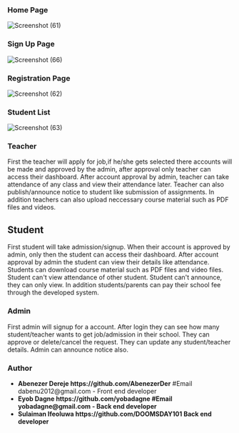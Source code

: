 ### Home Page
![Screenshot (61)](https://github.com/DOOMSDAY101/Edusync/assets/111040170/34f5f4d7-fe6f-4daa-8bcf-8ca5b48190f9)

### Sign Up Page
![Screenshot (66)](https://github.com/DOOMSDAY101/Edusync/assets/111040170/c4c5ee97-63f4-40c0-97e2-c0b73f0ac634)

### Registration Page
![Screenshot (62)](https://github.com/DOOMSDAY101/Edusync/assets/111040170/514d9ee0-053d-4d77-805c-f378b93be0d4)

### Student List
![Screenshot (63)](https://github.com/DOOMSDAY101/Edusync/assets/111040170/63fcd648-2613-4c06-b569-1a44f7fe68fd)


### Teacher
First the teacher will apply for job,if he/she gets selected there accounts will be made and approved by the admin, after approval only teacher can access their dashboard.
After account approval by admin, teacher can take attendance of any class and view their attendance later.
Teacher can also publish/announce notice to student like submission of assignments.
In addition teachers can also upload neccessary course material such as PDF files and videos.  

## Student
First student will take admission/signup.
When their account is approved by admin, only then the student can access their dashboard.
After account approval by admin the student can view their details like attendance.
Students can download course material such as PDF files and video files.
Student can't view attendance of other student.
Student can't announce, they can only view.
In addition students/parents can pay their school fee through the developed system. 
### Admin
First admin will signup for a account.
After login they can see how many student/teacher wants to get job/admission in their school.
They can approve or delete/cancel the request.
They can update any student/teacher details.
Admin can announce notice also.


### Author 
<ul>
<li> <b>Abenezer Dereje https://github.com/AbenezerDer</b> #Email dabenu2012@gmail.com - Front end developer </li>
<li> <b>Eyob Dagne	https://github.com/yobadagne<b> #Email yobadagne@gmail.com - Back end developer </li>
<li> <b>Sulaiman Ifeoluwa	https://github.com/DOOMSDAY101</b> Back end developer </li>
</ul>
